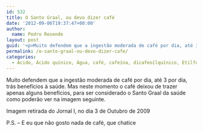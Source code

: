 ```yaml
---
id: 532
title: O Santo Graal, ou devo dizer café
date: '2012-09-06T19:37:47+00:00'
author: 
  name: Pedro Resende
layout: post
guid: '<p>Muito defendem que a ingestão moderada de café por dia, até 3 por dia, trás benefícios à saúde. Mas neste momento o café deixou de trazer apenas alguns benefícios, para ser considerado o Santo Graal da saúde como poderão ver na imagem seguinte.</p><p>I'
permalink: /o-santo-graal-ou-devo-dizer-cafe/
categories:
  - Acido, Ácido quínico, Água, café, cafeína, dicafeoílquínico, Etilfenol, Santo Graal, VIH, Personal
---
```

Muito defendem que a ingestão moderada de café por dia, até 3 por dia, trás benefícios à saúde. Mas neste momento o café deixou de trazer apenas alguns benefícios, para ser considerado o Santo Graal da saúde como poderão ver na imagem seguinte.

Imagem retirada do Jornal I, no dia 3 de Outubro de 2009

P.S. – E eu que não gosto nada de café, que chatice